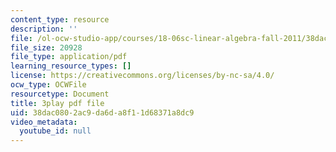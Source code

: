 ```yaml
---
content_type: resource
description: ''
file: /ol-ocw-studio-app/courses/18-06sc-linear-algebra-fall-2011/38dac0802ac9da6da8f11d68371a8dc9_wuyAeWE3iIM.pdf
file_size: 20928
file_type: application/pdf
learning_resource_types: []
license: https://creativecommons.org/licenses/by-nc-sa/4.0/
ocw_type: OCWFile
resourcetype: Document
title: 3play pdf file
uid: 38dac080-2ac9-da6d-a8f1-1d68371a8dc9
video_metadata:
  youtube_id: null
---
```

